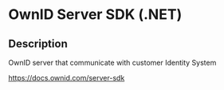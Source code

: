 # OwnID Server SDK (.NET)

## Description 
OwnID server that communicate with customer Identity System

https://docs.ownid.com/server-sdk
